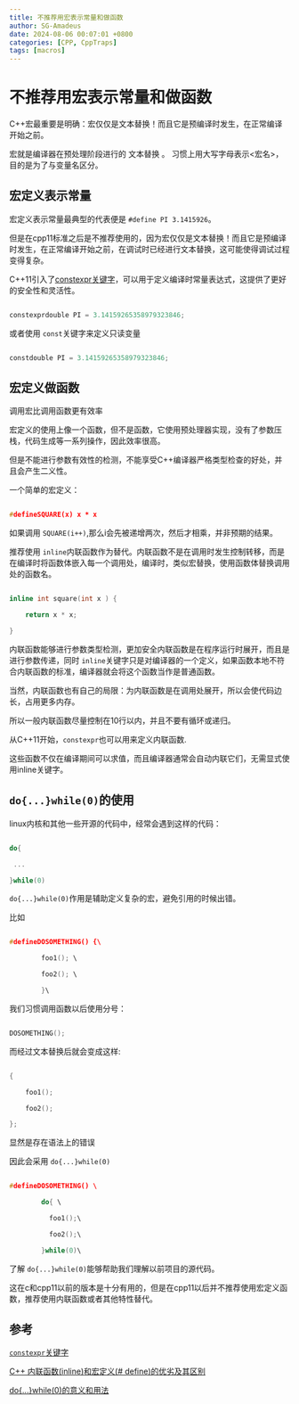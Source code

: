 ```yaml
---
title: 不推荐用宏表示常量和做函数
author: SG-Amadeus
date: 2024-08-06 00:07:01 +0800
categories: [CPP, CppTraps]
tags: [macros]
---
```

# 不推荐用宏表示常量和做函数

C++宏最重要是明确：宏仅仅是文本替换！而且它是预编译时发生，在正常编译开始之前。

宏就是编译器在预处理阶段进行的 文本替换 。 习惯上用大写字母表示<宏名>，目的是为了与变量名区分。

## 宏定义表示常量

宏定义表示常量最典型的代表便是 `#define PI 3.1415926`。

但是在cpp11标准之后是不推荐使用的，因为宏仅仅是文本替换！而且它是预编译时发生，在正常编译开始之前，在调试时已经进行文本替换，这可能使得调试过程变得复杂。

C++11引入了[constexpr关键字](https://en.cppreference.com/w/cpp/language/constexpr)，可以用于定义编译时常量表达式，这提供了更好的安全性和灵活性。

```cpp

constexprdouble PI = 3.14159265358979323846;

```

或者使用 `const`关键字来定义只读变量

```cpp

constdouble PI = 3.14159265358979323846;

```

## 宏定义做函数

调用宏比调用函数更有效率

宏定义的使用上像一个函数，但不是函数，它使用预处理器实现，没有了参数压栈，代码生成等一系列操作，因此效率很高。

但是不能进行参数有效性的检测，不能享受C++编译器严格类型检查的好处，并且会产生二义性。

一个简单的宏定义：

```cpp

#defineSQUARE(x) x * x

```

如果调用 `SQUARE(i++)`,那么i会先被递增两次，然后才相乘，并非预期的结果。

推荐使用 `inline`内联函数作为替代。内联函数不是在调用时发生控制转移，而是在编译时将函数体嵌入每一个调用处，编译时，类似宏替换，使用函数体替换调用处的函数名。

```cpp

inline int square(int x ) {

    return x * x;

}

```

内联函数能够进行参数类型检测，更加安全内联函数是在程序运行时展开，而且是进行参数传递，同时 `inline`关键字只是对编译器的一个定义，如果函数本地不符合内联函数的标准，编译器就会将这个函数当作是普通函数。

当然，内联函数也有自己的局限：为内联函数是在调用处展开，所以会使代码边长，占用更多内存。

所以一般内联函数尽量控制在10行以内，并且不要有循环或递归。

从C++11开始，`constexpr`也可以用来定义内联函数.

这些函数不仅在编译期间可以求值，而且编译器通常会自动内联它们，无需显式使用inline关键字。

## `do{...}while(0)`的使用

linux内核和其他一些开源的代码中，经常会遇到这样的代码：

```cpp

do{

 ...

}while(0)

```

`do{...}while(0)`作用是辅助定义复杂的宏，避免引用的时候出错。

比如

```cpp

#defineDOSOMETHING() {\

        foo1(); \

        foo2(); \

        }\

```

我们习惯调用函数以后使用分号：

```cpp

DOSOMETHING();

```

而经过文本替换后就会变成这样:

```cpp

{

    foo1();

    foo2();

};

```

显然是存在语法上的错误

因此会采用 `do{...}while(0)`

```cpp

#defineDOSOMETHING() \

        do{ \

          foo1();\

          foo2();\

        }while(0)\

```

了解 `do{...}while(0)`能够帮助我们理解以前项目的源代码。

这在c和cpp11以前的版本是十分有用的，但是在cpp11以后并不推荐使用宏定义函数，推荐使用内联函数或者其他特性替代。

## 参考

[`constexpr`关键字](https://en.cppreference.com/w/cpp/language/constexpr)

[C++ 内联函数(inline)和宏定义(# define)的优劣及其区别](https://www.cnblogs.com/yinbiao/p/11606554.html)

[ do{...}while(0)的意义和用法](https://www.cnblogs.com/wicub/p/6031093.html)
